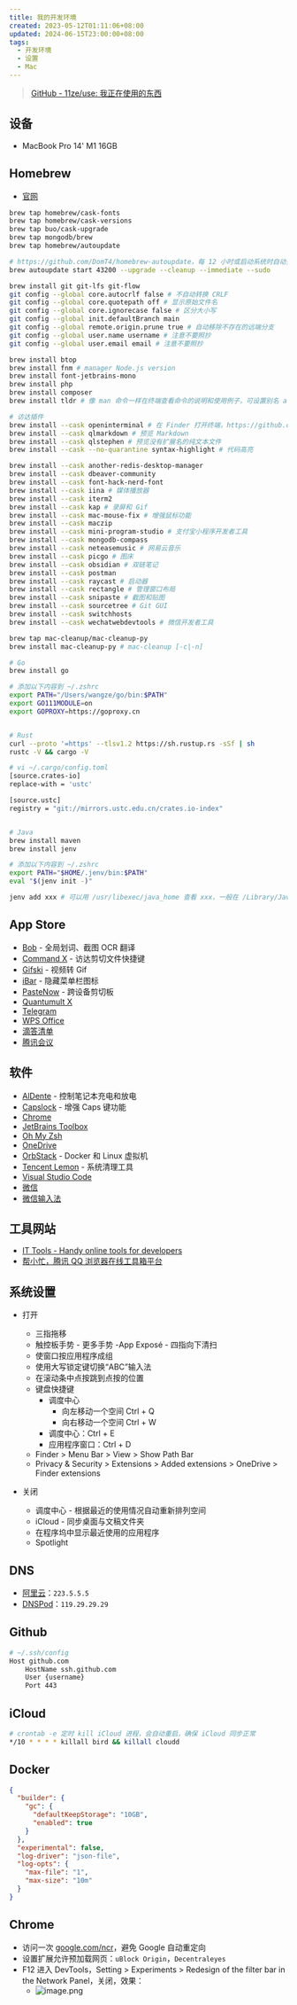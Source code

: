 ```yaml
---
title: 我的开发环境
created: 2023-05-12T01:11:06+08:00
updated: 2024-06-15T23:00:00+08:00
tags:
  - 开发环境
  - 设置
  - Mac
---
```


> [GitHub - 11ze/use: 我正在使用的东西](https://github.com/11ze/use)

## 设备

- MacBook Pro 14' M1 16GB

## Homebrew

- [官网](https://brew.sh/)

```bash
brew tap homebrew/cask-fonts
brew tap homebrew/cask-versions
brew tap buo/cask-upgrade
brew tap mongodb/brew
brew tap homebrew/autoupdate

# https://github.com/DomT4/homebrew-autoupdate，每 12 小时或启动系统时自动更新
brew autoupdate start 43200 --upgrade --cleanup --immediate --sudo

brew install git git-lfs git-flow
git config --global core.autocrlf false # 不自动转换 CRLF
git config --global core.quotepath off # 显示原始文件名
git config --global core.ignorecase false # 区分大小写
git config --global init.defaultBranch main
git config --global remote.origin.prune true # 自动移除不存在的远端分支
git config --global user.name username # 注意不要照抄
git config --global user.email email # 注意不要照抄

brew install btop
brew install fnm # manager Node.js version
brew install font-jetbrains-mono
brew install php
brew install composer
brew install tldr # 像 man 命令一样在终端查看命令的说明和使用例子，可设置别名 alias iman='tldr'

# 访达插件
brew install --cask openinterminal # 在 Finder 打开终端，https://github.com/Ji4n1ng/OpenInTerminal，在访达任意地方右键，到 Quick Actions 里添加工具栏按钮
brew install --cask qlmarkdown # 预览 Markdown
brew install --cask qlstephen # 预览没有扩展名的纯文本文件
brew install --cask --no-quarantine syntax-highlight # 代码高亮

brew install --cask another-redis-desktop-manager
brew install --cask dbeaver-community
brew install --cask font-hack-nerd-font
brew install --cask iina # 媒体播放器
brew install --cask iterm2
brew install --cask kap # 录屏和 Gif
brew install --cask mac-mouse-fix # 增强鼠标功能
brew install --cask maczip
brew install --cask mini-program-studio # 支付宝小程序开发者工具
brew install --cask mongodb-compass
brew install --cask neteasemusic # 网易云音乐
brew install --cask picgo # 图床
brew install --cask obsidian # 双链笔记
brew install --cask postman
brew install --cask raycast # 启动器
brew install --cask rectangle # 管理窗口布局
brew install --cask snipaste # 截图和贴图
brew install --cask sourcetree # Git GUI
brew install --cask switchhosts
brew install --cask wechatwebdevtools # 微信开发者工具

brew tap mac-cleanup/mac-cleanup-py
brew install mac-cleanup-py # mac-cleanup [-c|-n]

# Go
brew install go

# 添加以下内容到 ~/.zshrc
export PATH="/Users/wangze/go/bin:$PATH"
export GO111MODULE=on
export GOPROXY=https://goproxy.cn


# Rust
curl --proto '=https' --tlsv1.2 https://sh.rustup.rs -sSf | sh
rustc -V && cargo -V

# vi ~/.cargo/config.toml
[source.crates-io]
replace-with = 'ustc'

[source.ustc]
registry = "git://mirrors.ustc.edu.cn/crates.io-index"


# Java
brew install maven
brew install jenv

# 添加以下内容到 ~/.zshrc
export PATH="$HOME/.jenv/bin:$PATH"
eval "$(jenv init -)"

jenv add xxx # 可以用 /usr/libexec/java_home 查看 xxx，一般在 /Library/Java/JavaVirtualMachines/zulu-18.jdk/Contents/Home
```

## App Store

- [Bob](https://apps.apple.com/cn/app/bob-%E7%BF%BB%E8%AF%91%E5%92%8C-ocr-%E5%B7%A5%E5%85%B7/id1630034110?mt=12) - 全局划词、截图 OCR 翻译
- [Command X](https://apps.apple.com/us/app/command-x/id6448461551?mt=12) - 访达剪切文件快捷键
- [Gifski](https://apps.apple.com/cn/app/gifski/id1351639930?l=en-GB&mt=12) - 视频转 Gif
- [iBar](https://apps.apple.com/cn/app/ibar-menubar-icon-control-tool/id6443843900?l=en-GB&mt=12) - 隐藏菜单栏图标
- [PasteNow](https://apps.apple.com/us/app/pastenow-instant-clipboard/id1552536109) - 跨设备剪切板
- [Quantumult X](https://apps.apple.com/lr/app/quantumult-x/id1443988620)
- [Telegram](https://apps.apple.com/cn/app/telegram/id747648890?l=en-GB&mt=12)
- [WPS Office](https://apps.apple.com/cn/app/wps-office/id1443749478?mt=12)
- [滴答清单](https://apps.apple.com/cn/app/%E6%BB%B4%E7%AD%94%E6%B8%85%E5%8D%95-%E4%B8%93%E6%B3%A8%E6%97%B6%E9%97%B4%E7%AE%A1%E7%90%86%E5%92%8C%E6%97%A5%E5%8E%86%E6%8F%90%E9%86%92%E4%BA%8B%E9%A1%B9/id966085870?mt=12)
- [腾讯会议](https://apps.apple.com/cn/app/tencent-meeting/id1484048379?l=en-GB)

## 软件

- [AlDente](https://github.com/AppHouseKitchen/AlDente-Charge-Limiter/releases) - 控制笔记本充电和放电
- [Capslock](https://wangze.tech/Capslock%EF%BC%9A%E5%A2%9E%E5%BC%BA-Mac-%E7%9A%84-Caps-%E9%94%AE%E5%8A%9F%E8%83%BD) - 增强 Caps 键功能
- [Chrome](https://www.google.com/intl/zh-CN/chrome/)
- [JetBrains Toolbox](https://www.jetbrains.com/lp/toolbox/)
- [Oh My Zsh](https://wangze.tech/Mac-%E5%AE%89%E8%A3%85-oh-my-zsh)
- [OneDrive](https://www.microsoft.com/zh-cn/microsoft-365/onedrive/download)
- [OrbStack](https://orbstack.dev/dashboard) - Docker 和 Linux 虚拟机
- [Tencent Lemon](https://lemon.qq.com/) - 系统清理工具
- [Visual Studio Code](https://code.visualstudio.com/download)
- [微信](https://mac.weixin.qq.com/?lang=zh_CN)
- [微信输入法](https://z.weixin.qq.com/)

## 工具网站

- [IT Tools - Handy online tools for developers](https://it-tools.tech/)
- [帮小忙，腾讯 QQ 浏览器在线工具箱平台](https://tool.browser.qq.com/)

## 系统设置

- 打开
  - 三指拖移
  - 触控板手势 - 更多手势 -App Exposé - 四指向下清扫
  - 使窗口按应用程序成组
  - 使用大写锁定键切换“ABC”输入法
  - 在滚动条中点按跳到点按的位置
  - 键盘快捷键
    - 调度中心
      - 向左移动一个空间 Ctrl + Q
      - 向右移动一个空间 Ctrl + W
    - 调度中心：Ctrl + E
    - 应用程序窗口：Ctrl + D
  - Finder > Menu Bar > View > Show Path Bar
  - Privacy & Security > Extensions > Added extensions > OneDrive > Finder extensions

- 关闭
  - 调度中心 - 根据最近的使用情况自动重新排列空间
  - iCloud - 同步桌面与文稿文件夹
  - 在程序坞中显示最近使用的应用程序
  - Spotlight

## DNS

- [阿里云](https://www.alidns.com/knowledge?type=SETTING_DOCS#user_ios)：`223.5.5.5`
- [DNSPod](https://www.dnspod.cn/products/publicdns)：`119.29.29.29`

## Github

```bash
# ~/.ssh/config
Host github.com
    HostName ssh.github.com
    User {username}
    Port 443
```

## iCloud

```bash
# crontab -e 定时 kill iCloud 进程，会自动重启，确保 iCloud 同步正常
*/10 * * * * killall bird && killall cloudd
```

## Docker

```json
{
  "builder": {
    "gc": {
      "defaultKeepStorage": "10GB",
      "enabled": true
    }
  },
  "experimental": false,
  "log-driver": "json-file",
  "log-opts": {
    "max-file": "1",
    "max-size": "10m"
  }
}
```

## Chrome

- 访问一次 [google.com/ncr](https://google.com/ncr)，避免 Google 自动重定向
- 设置扩展允许预加载网页：`uBlock Origin`，`Decentraleyes`
- F12 进入 DevTools，Setting > Experiments > Redesign of the filter bar in the Network Panel，关闭，效果：
  - ![image.png](https://cdn.jsdelivr.net/gh/11ze/static/images/20240428233857.png)
